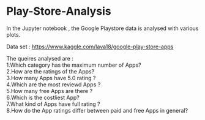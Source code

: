 # Play-Store-Analysis

In the Jupyter notebook , the Google Playstore data is analysed with various plots.

Data set : https://www.kaggle.com/lava18/google-play-store-apps
         
The queires analysed are :  
1.Which category has the maximum number of Apps?<br/>
2.How are the ratings of the Apps?<br/>
3.How many Apps have 5.0 rating ?<br/>
4.Which are the most reviewd Apps ?<br/>
5.How many free Apps are there ?<br/>
6.Which is the costliest App?<br/>
7.What kind of Apps have full rating ?<br/>
8.How do the App ratings differ between paid and free Apps in general?
